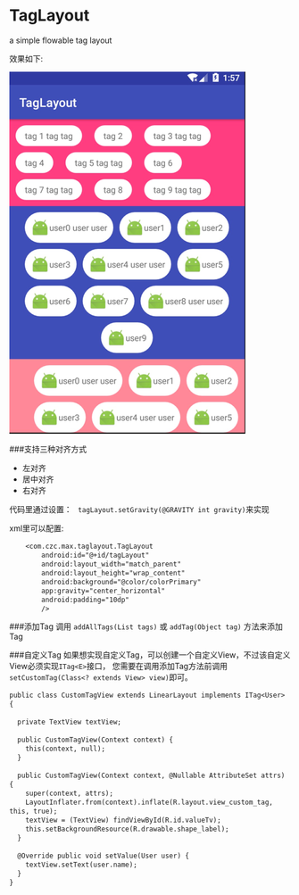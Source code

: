 # TagLayout

a simple flowable tag layout

效果如下:

![image](./images/image.png)

###支持三种对齐方式
* 左对齐
* 居中对齐
* 右对齐

代码里通过设置：
` tagLayout.setGravity(@GRAVITY int gravity)`来实现

xml里可以配置:

```
    <com.czc.max.taglayout.TagLayout
        android:id="@+id/tagLayout"
        android:layout_width="match_parent"
        android:layout_height="wrap_content"
        android:background="@color/colorPrimary"
        app:gravity="center_horizontal"
        android:padding="10dp"
        />
```

###添加Tag
调用 `addAllTags(List tags)` 或 `addTag(Object tag)` 方法来添加Tag


###自定义Tag
如果想实现自定义Tag，可以创建一个自定义View，不过该自定义View必须实现`ITag<E>`接口，
您需要在调用添加Tag方法前调用`setCustomTag(Class<? extends View> view)`即可。

```
public class CustomTagView extends LinearLayout implements ITag<User> {

  private TextView textView;

  public CustomTagView(Context context) {
    this(context, null);
  }

  public CustomTagView(Context context, @Nullable AttributeSet attrs) {
    super(context, attrs);
    LayoutInflater.from(context).inflate(R.layout.view_custom_tag, this, true);
    textView = (TextView) findViewById(R.id.valueTv);
    this.setBackgroundResource(R.drawable.shape_label);
  }

  @Override public void setValue(User user) {
    textView.setText(user.name);
  }
}
```


